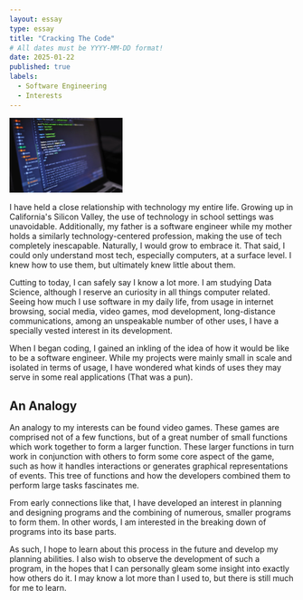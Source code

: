 ```yaml
---
layout: essay
type: essay
title: "Cracking The Code"
# All dates must be YYYY-MM-DD format!
date: 2025-01-22
published: true
labels:
  - Software Engineering
  - Interests
---
```


<img width="200px" class="rounded float-start pe-4" src="../img/cracking-the-code/cracking-the-code.png">

I have held a close relationship with technology my entire life. Growing up in California's Silicon Valley, the use of technology in school settings was unavoidable. Additionally, my father is a software engineer while my mother holds a similarly technology-centered profession, making the use of tech completely inescapable. Naturally, I would grow to embrace it. That said, I could only understand most tech, especially computers, at a surface level. I knew how to use them, but ultimately knew little about them.

Cutting to today, I can safely say I know a lot more. I am studying Data Science, although I reserve an curiosity in all things computer related. Seeing how much I use software in my daily life, from usage in internet browsing, social media, video games, mod development, long-distance communications, among an unspeakable number of other uses, I have a specially vested interest in its development. 

When I began coding, I gained an inkling of the idea of how it would be like to be a software engineer. While my projects were mainly small in scale and isolated in terms of usage, I have wondered what kinds of uses they may serve in some real applications (That was a pun). 

## An Analogy

An analogy to my interests can be found video games. These games are comprised not of a few functions, but of a great number of small functions which work together to form a larger function. These larger functions in turn work in conjunction with others to form some core aspect of the game, such as how it handles interactions or generates graphical representations of events. This tree of functions and how the developers combined them to perform large tasks fascinates me.

From early connections like that, I have developed an interest in planning and designing programs and the combining of numerous, smaller programs to form them. In other words, I am interested in the breaking down of programs into its base parts.

As such, I hope to learn about this process in the future and develop my planning abilities. I also wish to observe the development of such a program, in the hopes that I can personally gleam some insight into exactly how others do it. I may know a lot more than I used to, but there is still much for me to learn.
